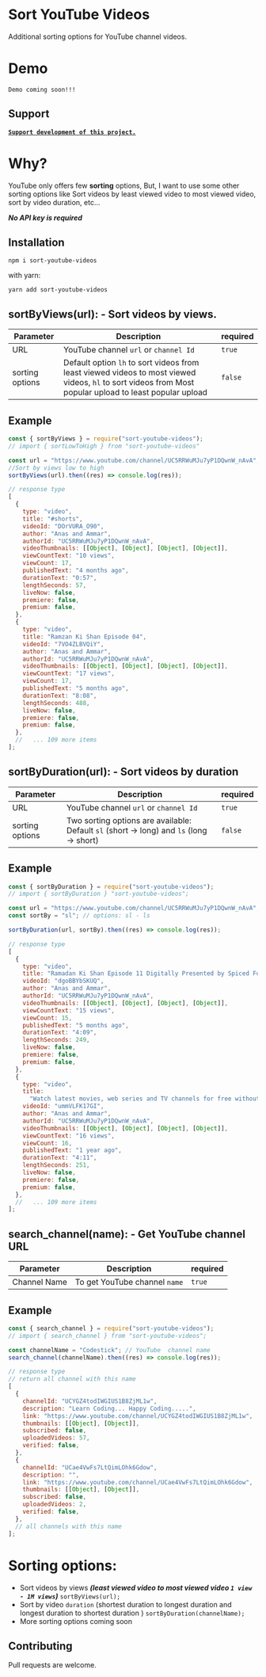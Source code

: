 # Sort YouTube Videos

Additional sorting options for YouTube channel videos.

# Demo

`Demo coming soon!!!`

## Support

[**`Support development of this project.`**](https://paypal.me/anasikhlas)

# Why?

YouTube only offers few **sorting** options, But, I want to use some other sorting options like Sort videos by least viewed video to most viewed video, sort by video duration, etc...

**_No API key is required_**

## Installation

```
npm i sort-youtube-videos
```

with yarn:

```
yarn add sort-youtube-videos
```

## **sortByViews(url):** - Sort videos by views.

| Parameter       | Description                                                                                                                                             | required |
| --------------- | ------------------------------------------------------------------------------------------------------------------------------------------------------- | -------- |
| URL             | YouTube channel `url` or `channel Id`                                                                                                                   | `true`   |
| sorting options | Default option `lh` to sort videos from least viewed videos to most viewed videos, `hl` to sort videos from Most popular upload to least popular upload | `false`  |

## Example

```javascript
const { sortByViews } = require("sort-youtube-videos");
// import { sortLowToHigh } from "sort-youtube-videos"

const url = "https://www.youtube.com/channel/UC5RRWuMJu7yP1DQwnW_nAvA"; //url or channel id
//Sort by views low to high
sortByViews(url).then((res) => console.log(res));

// response type
[
  {
    type: "video",
    title: "#shorts",
    videoId: "DOrVURA_O90",
    author: "Anas and Ammar",
    authorId: "UC5RRWuMJu7yP1DQwnW_nAvA",
    videoThumbnails: [[Object], [Object], [Object], [Object]],
    viewCountText: "10 views",
    viewCount: 17,
    publishedText: "4 months ago",
    durationText: "0:57",
    lengthSeconds: 57,
    liveNow: false,
    premiere: false,
    premium: false,
  },
  {
    type: "video",
    title: "Ramzan Ki Shan Episode 04",
    videoId: "7VO4ZLBVQiY",
    author: "Anas and Ammar",
    authorId: "UC5RRWuMJu7yP1DQwnW_nAvA",
    videoThumbnails: [[Object], [Object], [Object], [Object]],
    viewCountText: "17 views",
    viewCount: 17,
    publishedText: "5 months ago",
    durationText: "8:08",
    lengthSeconds: 488,
    liveNow: false,
    premiere: false,
    premium: false,
  },
  //   ... 109 more items
];
```

## **sortByDuration(url):** - Sort videos by **duration**

| Parameter       | Description                                                                              | required |
| --------------- | ---------------------------------------------------------------------------------------- | -------- |
| URL             | YouTube channel `url` or `channel Id`                                                    | `true`   |
| sorting options | Two sorting options are available: Default `sl` (short -> long) and `ls` (long -> short) | `false`  |

## Example

```javascript
const { sortByDuration } = require("sort-youtube-videos");
// import { sortByDuration } "sort-youtube-videos";

const url = "https://www.youtube.com/channel/UC5RRWuMJu7yP1DQwnW_nAvA"; //url or channel id
const sortBy = "sl"; // options: sl - ls

sortByDuration(url, sortBy).then((res) => console.log(res));

// response type
[
  {
    type: "video",
    title: "Ramadan Ki Shan Episode 11 Digitally Presented by Spiced Foods",
    videoId: "dgoBBYbSKUQ",
    author: "Anas and Ammar",
    authorId: "UC5RRWuMJu7yP1DQwnW_nAvA",
    videoThumbnails: [[Object], [Object], [Object], [Object]],
    viewCountText: "15 views",
    viewCount: 15,
    publishedText: "5 months ago",
    durationText: "4:09",
    lengthSeconds: 249,
    liveNow: false,
    premiere: false,
    premium: false,
  },
  {
    type: "video",
    title:
      "Watch latest movies, web series and TV channels for free without any subscription ||Android",
    videoId: "ummVLFK17GI",
    author: "Anas and Ammar",
    authorId: "UC5RRWuMJu7yP1DQwnW_nAvA",
    videoThumbnails: [[Object], [Object], [Object], [Object]],
    viewCountText: "16 views",
    viewCount: 16,
    publishedText: "1 year ago",
    durationText: "4:11",
    lengthSeconds: 251,
    liveNow: false,
    premiere: false,
    premium: false,
  },
  //   ... 109 more items
];
```

## **search_channel(name):** - Get YouTube channel **URL**

| Parameter    | Description                   | required |
| ------------ | ----------------------------- | -------- |
| Channel Name | To get YouTube channel `name` | `true`   |

## Example

```javascript
const { search_channel } = require("sort-youtube-videos");
// import { search_channel } from "sort-youtube-videos";

const channelName = "Codestick"; // YouTube  channel name
search_channel(channelName).then((res) => console.log(res));

// response type
// return all channel with this name
[
  {
    channelId: "UCYGZ4todIWGIUS1B8ZjML1w",
    description: "Learn Coding... Happy Coding.....",
    link: "https://www.youtube.com/channel/UCYGZ4todIWGIUS1B8ZjML1w",
    thumbnails: [[Object], [Object]],
    subscribed: false,
    uploadedVideos: 57,
    verified: false,
  },
  {
    channelId: "UCae4VwFs7LtQimLOhk6Gdow",
    description: "",
    link: "https://www.youtube.com/channel/UCae4VwFs7LtQimLOhk6Gdow",
    thumbnails: [[Object], [Object]],
    subscribed: false,
    uploadedVideos: 2,
    verified: false,
  },
  // all channels with this name
];
```

# Sorting options:

- Sort videos by views **_(least viewed video to most viewed video `1 view - 1M views`)_** `sortByViews(url);`
- Sort by video `duration` (shortest duration to longest duration and longest duration to shortest duration ) `sortByDuration(channelName);`
- More sorting options coming soon

## Contributing

Pull requests are welcome.
